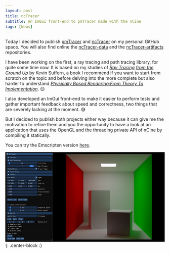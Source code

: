 ```yaml
---
layout: post
title: ncTracer
subtitle: An ImGui front-end to pmTracer made with the nCine
tags: [News]
---
```


Today I decided to publish [pmTracer](https://github.com/encelo/pmTracer) and [ncTracer](https://github.com/encelo/ncTracer) on my personal GitHub space.
You will also find online the [ncTracer-data](https://github.com/encelo/ncTracer-data) and the [ncTracer-artifacts](https://github.com/encelo/ncTracer-artifacts) repositories.

I have been working on the first, a ray tracing and path tracing library, for quite some time now. It is based on my studies of [_Ray Tracing from the Ground Up_](http://www.raytracegroundup.com/) by Kevin Suffern, a book I recommend if you want to start from scratch on the topic and before delving into the more complete but also harder to understand [_Physically Based Rendering:From Theory To Implementation_](http://www.pbr-book.org/). :wink:

I also developed an ImGui front-end to make it easier to perform tests and gather important feedback about speed and correctness, two things that are severely lacking at the moment. :sweat_smile:

But I decided to publish both projects either way because it can give me the motivation to refine them and you the opportunity to have a look at an application that uses the OpenGL and the threading private API of nCine by compiling it statically.

You can try the Emscripten version [here](/nctracer).

![ncTracer](/img/gallery/ncTracer.png "ncTracer"){: .center-block :}
